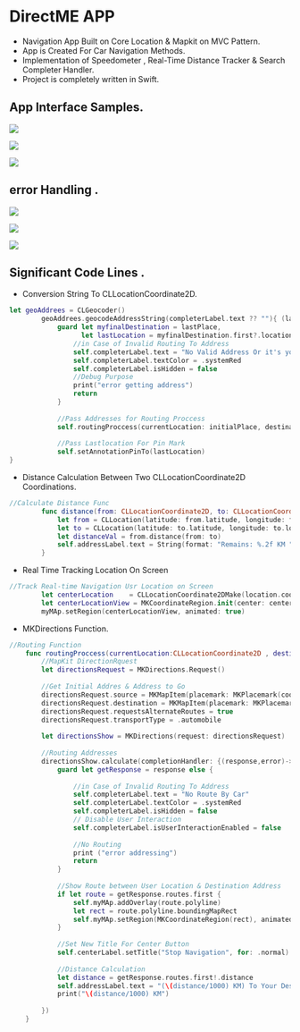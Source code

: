 # DirectME APP
- Navigation App Built on Core Location & Mapkit on MVC Pattern.
- App is Created For Car Navigation Methods.
- Implementation of Speedometer , Real-Time Distance Tracker & Search Completer Handler.
- Project is completely written in Swift. 

## App Interface Samples.
<p>
<img src="Samples/1.png"  />
</p>
<p>
<img src="Samples/2.png"  />
</p>
<p>
<img src="Samples/3.png"  />
</p>

## error Handling .
<p>
<img src="Samples/5.png"  />
</p>
<p>
<img src="Samples/6.png"  />
</p>
<p>
<img src="Samples/7.png"  />
</p>

## Significant Code Lines .   
- Conversion String To CLLocationCoordinate2D. 

```swift
let geoAddrees = CLGeocoder()
        geoAddrees.geocodeAddressString(completerLabel.text ?? ""){ (lastPlace,error) in
            guard let myfinalDestination = lastPlace,
                  let lastLocation = myfinalDestination.first?.location?.coordinate else  {
                //in Case of Invalid Routing To Address
                self.completerLabel.text = "No Valid Address Or it's your location"
                self.completerLabel.textColor = .systemRed
                self.completerLabel.isHidden = false
                //Debug Purpose
                print("error getting address")
                return
            }
            
            //Pass Addresses for Routing Proccess
            self.routingProccess(currentLocation: initialPlace, destinationPlace: lastLocation)
            
            //Pass Lastlocation For Pin Mark
            self.setAnnotationPinTo(lastLocation)
}

```

- Distance Calculation Between Two CLLocationCoordinate2D Coordinations. 

```swift
//Calculate Distance Func
        func distance(from: CLLocationCoordinate2D, to: CLLocationCoordinate2D) {
            let from = CLLocation(latitude: from.latitude, longitude: from.longitude) //get First Coordination
            let to = CLLocation(latitude: to.latitude, longitude: to.longitude)       //get Second Coordination
            let distanceVal = from.distance(from: to)            
            self.addressLabel.text = String(format: "Remains: %.2f KM ", (distanceVal/1000))
        }
```
- Real Time Tracking Location On Screen  

```swift
//Track Real-time Navigation Usr Location on Screen
        let centerLocation    = CLLocationCoordinate2DMake(location.coordinate.latitude, location.coordinate.longitude)
        let centerLocationView = MKCoordinateRegion.init(center: centerLocation, latitudinalMeters: 500, longitudinalMeters: 500)
        myMAp.setRegion(centerLocationView, animated: true)
```
- MKDirections Function.
```swift 
//Routing Function
    func routingProccess(currentLocation:CLLocationCoordinate2D , destinationPlace:CLLocationCoordinate2D){
        //MapKit DirectionRquest
        let directionsRequest = MKDirections.Request()
        
        //Get Initial Addres & Address to Go
        directionsRequest.source = MKMapItem(placemark: MKPlacemark(coordinate: currentLocation, addressDictionary: nil))
        directionsRequest.destination = MKMapItem(placemark: MKPlacemark(coordinate: destinationPlace, addressDictionary: nil))
        directionsRequest.requestsAlternateRoutes = true
        directionsRequest.transportType = .automobile
        
        let directionsShow = MKDirections(request: directionsRequest)
        
        //Routing Addresses
        directionsShow.calculate(completionHandler: {(response,error)->Void in
            guard let getResponse = response else {
               
                //in Case of Invalid Routing To Address
                self.completerLabel.text = "No Route By Car"
                self.completerLabel.textColor = .systemRed
                self.completerLabel.isHidden = false
                // Disable User Interaction
                self.completerLabel.isUserInteractionEnabled = false
                
                //No Routing
                print ("error addressing")
                return
            }
            
            //Show Route between User Location & Destination Address
            if let route = getResponse.routes.first {
                self.myMAp.addOverlay(route.polyline)
                let rect = route.polyline.boundingMapRect
                self.myMAp.setRegion(MKCoordinateRegion(rect), animated: true)
            }
            
            //Set New Title For Center Button
            self.centerLabel.setTitle("Stop Navigation", for: .normal)
            
            //Distance Calculation
            let distance = getResponse.routes.first!.distance
            self.addressLabel.text = "(\(distance/1000) KM) To Your Destination"
            print("\(distance/1000) KM")
            
        })
    }
```
